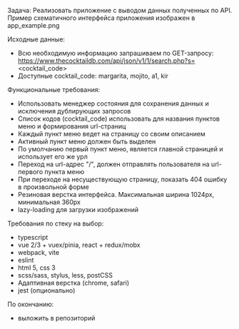 Задача: Реализовать приложение с выводом данных полученных по API. Пример
схематичного интерфейса приложения изображен в app_example.png

Исходные данные:

- Всю необходимую информацию запрашиваем по GET-запросу:
  https://www.thecocktaildb.com/api/json/v1/1/search.php?s=<cocktail_code>
- Доступные cocktail_code: margarita, mojito, a1, kir

Функциональные требования:

- Использовать менеджер состояния для сохранения данных и исключения дублирующих
  запросов
- Список кодов (cocktail_code) использовать для названия пунктов меню и
  формирования url-страниц
- Каждый пункт меню ведет на страницу со своим описанием
- Активный пункт меню должен быть выделен
- По умолчанию первый пункт меню, является главной страницей и использует его же
  урл
- Переход на url-адрес "/", должен отправлять пользователя на url-первого пункта
  меню
- При переходе на несуществующую страницу, показать 404 ошибку в произвольной
  форме
- Резиновая верстка интерфейса. Максимальная ширина 1024px, минимальная 360px
- lazy-loading для загрузки изображений

Требования по стеку на выбор:

- typescript
- vue 2/3 + vuex/pinia, react + redux/mobx
- webpack, vite
- eslint
- html 5, css 3
- scss/sass, stylus, less, postCSS
- Адаптивная верстка (chrome, safari)
- jest (опционально)

По окончанию:

- выложить в репозиторий
